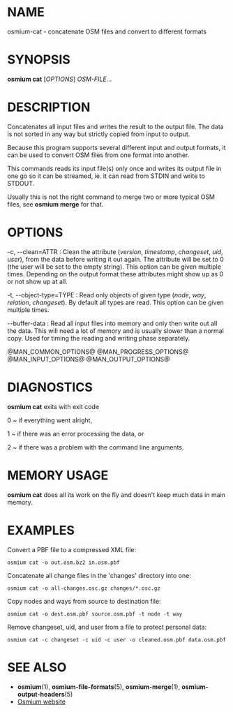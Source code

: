 
# NAME

osmium-cat - concatenate OSM files and convert to different formats


# SYNOPSIS

**osmium cat** \[*OPTIONS*\] *OSM-FILE*...


# DESCRIPTION

Concatenates all input files and writes the result to the output file. The data
is not sorted in any way but strictly copied from input to output.

Because this program supports several different input and output formats, it
can be used to convert OSM files from one format into another.

This commands reads its input file(s) only once and writes its output file
in one go so it can be streamed, ie. it can read from STDIN and write to
STDOUT.

Usually this is not the right command to merge two or more typical OSM files,
see **osmium merge** for that.

# OPTIONS

-c, \--clean=ATTR
:   Clean the attribute (*version*, *timestamp*, *changeset*, *uid*, *user*),
    from the data before writing it out again. The attribute will be set to 0
    (the user will be set to the empty string). This option can be given
    multiple times. Depending on the output format these attributes might
    show up as 0 or not show up at all.

-t, \--object-type=TYPE
:   Read only objects of given type (*node*, *way*, *relation*, *changeset*).
    By default all types are read. This option can be given multiple times.

\--buffer-data
:   Read all input files into memory and only then write out all the data.
    This will need a lot of memory and is usually slower than a normal copy.
    Used for timing the reading and writing phase separately.

@MAN_COMMON_OPTIONS@
@MAN_PROGRESS_OPTIONS@
@MAN_INPUT_OPTIONS@
@MAN_OUTPUT_OPTIONS@

# DIAGNOSTICS

**osmium cat** exits with exit code

0
  ~ if everything went alright,

1
  ~ if there was an error processing the data, or

2
  ~ if there was a problem with the command line arguments.


# MEMORY USAGE

**osmium cat** does all its work on the fly and doesn't keep much data in
main memory.


# EXAMPLES

Convert a PBF file to a compressed XML file:

    osmium cat -o out.osm.bz2 in.osm.pbf

Concatenate all change files in the 'changes' directory into one:

    osmium cat -o all-changes.osc.gz changes/*.osc.gz

Copy nodes and ways from source to destination file:

    osmium cat -o dest.osm.pbf source.osm.pbf -t node -t way

Remove changeset, uid, and user from a file to protect personal data:

    osmium cat -c changeset -c uid -c user -o cleaned.osm.pbf data.osm.pbf


# SEE ALSO

* **osmium**(1), **osmium-file-formats**(5), **osmium-merge**(1),
  **osmium-output-headers**(5)
* [Osmium website](https://osmcode.org/osmium-tool/)

